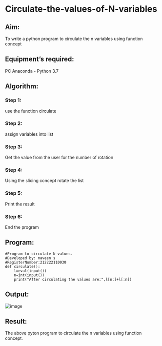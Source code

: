 # Circulate-the-values-of-N-variables
## Aim:
To write a python program to circulate the n variables using function concept
## Equipment’s required:
PC
Anaconda - Python 3.7
## Algorithm: 
### Step 1: 
use the function circulate
### Step 2: 
assign variables into list
### Step 3: 
Get the value from the user for the number of rotation
### Step 4: 
Using the slicing concept rotate the list

### Step 5: 
Print the result
### Step 6: 
End the program
## Program:
```
#Program to circulate N values.
#Developed by: naveen s
#RegisterNumber:212222110030
def circulate():
    l=eval(input())
    n=int(input())
    print("After circulating the values are:",l[n:]+l[:n])
```
## Output:
![image](https://github.com/NaveenSivamalai/Circulate-the-values-of-N-variables/assets/123792574/48f64af2-b041-41f3-8a87-3d6636de3dfe)

## Result:
The above pyton program to circulate the n variables using function concept.
